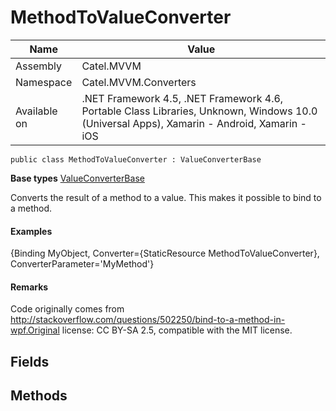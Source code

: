 

# MethodToValueConverter

Name|Value
---|---
Assembly|Catel.MVVM
Namespace|Catel.MVVM.Converters
Available on|.NET Framework 4.5, .NET Framework 4.6, Portable Class Libraries, Unknown, Windows 10.0 (Universal Apps), Xamarin - Android, Xamarin - iOS

```
public class MethodToValueConverter : ValueConverterBase
```

**Base types**
[ValueConverterBase](/Catel.MVVM\Catel\MVVM\Converters\ValueConverterBase.md)


Converts the result of a method to a value. This makes it possible to bind to a method.

#### Examples

{Binding MyObject, Converter={StaticResource MethodToValueConverter}, ConverterParameter='MyMethod'}

#### Remarks

Code originally comes from http://stackoverflow.com/questions/502250/bind-to-a-method-in-wpf.Original license: CC BY-SA 2.5, compatible with the MIT license.



## Fields

## Methods

